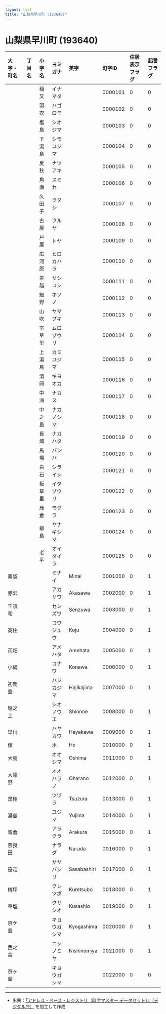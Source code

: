 ```yaml
---
layout: list
title: "山梨県早川町 (193640)"
---
```


# 山梨県早川町 (193640)

| 大字・町名 | 丁目名 | 小字名 | ヨミガナ | 英字 | 町字ID | 住居表示フラグ | 起番フラグ |
|:---|:---|:---|:---|:---|:---|:---|:---|
|  |  | 稲又 | イナマタ |  | 0000101 | 0 | 0 |
|  |  | 羽衣 | ハゴロモ |  | 0000102 | 0 | 0 |
|  |  | 塩島 | シオジマ |  | 0000103 | 0 | 0 |
|  |  | 下湯島 | シモユジマ |  | 0000104 | 0 | 0 |
|  |  | 夏秋 | ナツアキ |  | 0000105 | 0 | 0 |
|  |  | 角瀬 | スミセ |  | 0000106 | 0 | 0 |
|  |  | 久田子 | クタシ |  | 0000107 | 0 | 0 |
|  |  | 古屋 | フルヤ |  | 0000108 | 0 | 0 |
|  |  | 戸屋 | トヤ |  | 0000109 | 0 | 0 |
|  |  | 広河原 | ヒロカハラ |  | 0000110 | 0 | 0 |
|  |  | 差越 | サシコシ |  | 0000111 | 0 | 0 |
|  |  | 細野 | ホソノ |  | 0000112 | 0 | 0 |
|  |  | 山吹 | ヤマブキ |  | 0000113 | 0 | 0 |
|  |  | 室草里 | ムロゾウリ |  | 0000114 | 0 | 0 |
|  |  | 上湯島 | カミユジマ |  | 0000115 | 0 | 0 |
|  |  | 清岡 | キヨオカ |  | 0000116 | 0 | 0 |
|  |  | 中洲 | ナカス |  | 0000117 | 0 | 0 |
|  |  | 中之島 | ナカノシマ |  | 0000118 | 0 | 0 |
|  |  | 長畑 | ナガハタ |  | 0000119 | 0 | 0 |
|  |  | 馬場 | バンバ |  | 0000120 | 0 | 0 |
|  |  | 白石 | シライシ |  | 0000121 | 0 | 0 |
|  |  | 板草里 | イタゾウリ |  | 0000122 | 0 | 0 |
|  |  | 茂倉 | モグラ |  | 0000123 | 0 | 0 |
|  |  | 柳島 | ヤナギシマ |  | 0000124 | 0 | 0 |
|  |  | 老平 | オイダイラ |  | 0000125 | 0 | 0 |
| 薬袋 |  |  | ミナイ | Minai | 0001000 | 0 | 1 |
| 赤沢 |  |  | アカサワ | Akasawa | 0002000 | 0 | 1 |
| 千須和 |  |  | センズワ | Senzuwa | 0003000 | 0 | 1 |
| 高住 |  |  | コウジュウ | Koju | 0004000 | 0 | 1 |
| 雨畑 |  |  | アメハタ | Amehata | 0005000 | 0 | 1 |
| 小縄 |  |  | コナワ | Konawa | 0006000 | 0 | 1 |
| 初鹿島 |  |  | ハジカジマ | Hajikajima | 0007000 | 0 | 1 |
| 塩之上 |  |  | シオノウエ | Shionoe | 0008000 | 0 | 1 |
| 早川 |  |  | ハヤカワ | Hayakawa | 0009000 | 0 | 1 |
| 保 |  |  | ホ | Ho | 0010000 | 0 | 1 |
| 大島 |  |  | オオシマ | Oshima | 0011000 | 0 | 1 |
| 大原野 |  |  | オオハラノ | Oharano | 0012000 | 0 | 1 |
| 黒桂 |  |  | ツヅラ | Tsuzura | 0013000 | 0 | 1 |
| 湯島 |  |  | ユジマ | Yujima | 0014000 | 0 | 1 |
| 新倉 |  |  | アラクラ | Arakura | 0015000 | 0 | 1 |
| 奈良田 |  |  | ナラダ | Narada | 0016000 | 0 | 1 |
| 笹走 |  |  | ササバシリ | Sasabashiri | 0017000 | 0 | 1 |
| 榑坪 |  |  | クレツボ | Kuretsubo | 0018000 | 0 | 1 |
| 草塩 |  |  | クサシオ | Kusashio | 0019000 | 0 | 1 |
| 京ケ島 |  |  | キョウガシマ | Kyogashima | 0020000 | 0 | 1 |
| 西之宮 |  |  | ニシノミヤ | Nishinomiya | 0021000 | 0 | 1 |
| 京ヶ島 |  |  | キョウガシマ |  | 0022000 | 0 | 0 |

---

- 出典：[「アドレス・ベース・レジストリ（町字マスター データセット）』（デジタル庁）](https://www.digital.go.jp/policies/base_registry_address/) を加工して作成